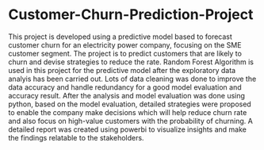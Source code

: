 # Customer-Churn-Prediction-Project
This project is developed using a  predictive model based to forecast customer churn for an electricity power company, focusing on the SME customer segment.
The project is to predict customers that are likely to churn and devise strategies to reduce the rate.
Random Forest Algorithm is used in this project for the predictive model after the exploratory data analyis has been carried out.
Lots of data cleaning was done to improve the data accuracy and handle redundancy for a good model evaluation and accuracy result.
After the analysis and model evaluation was done using python, based on the model evaluation, detailed strategies were proposed to enable the company make decisions which will help reduce churn rate and also focus on high-value customers with the probability of churning.
A detailed report was created using powerbi to visualize insights and make the findings relatable to the stakeholders.

